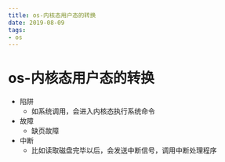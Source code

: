 ```yaml
--- 
title: os-内核态用户态的转换 
date: 2019-08-09
tags: 
- os 
---
```

# os-内核态用户态的转换
* 陷阱
    * 如系统调用，会进入内核态执行系统命令
* 故障
    * 缺页故障
* 中断
    * 比如读取磁盘完毕以后，会发送中断信号，调用中断处理程序
